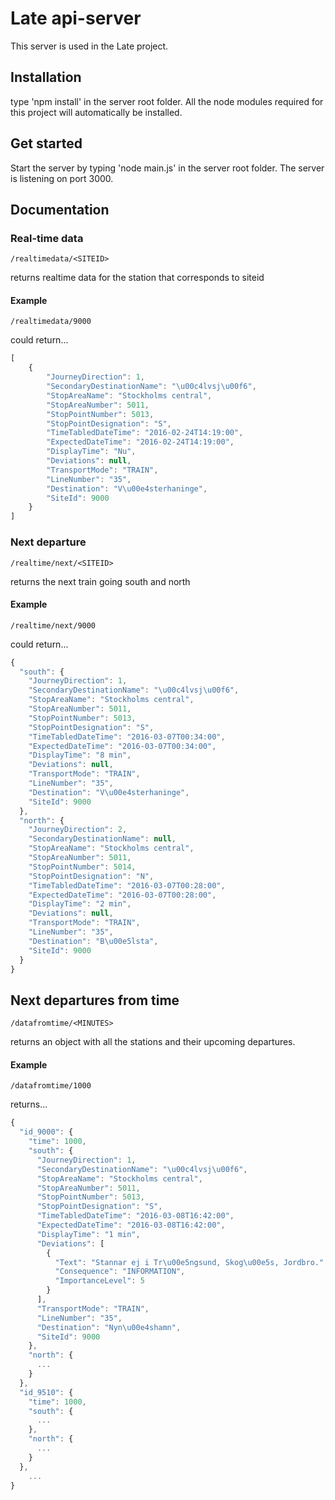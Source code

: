 # Late api-server

This server is used in the Late project.

## Installation

type 'npm install' in the server root folder. All the node modules required for this project will automatically be installed.

## Get started
Start the server by typing 'node main.js' in the server root folder. The server is listening on port 3000.

## Documentation

### Real-time data

```
/realtimedata/<SITEID>
```
returns realtime data for the station that corresponds to siteid

#### Example

```
/realtimedata/9000
```
could return...

```javascript
[
	{
		"JourneyDirection": 1,
		"SecondaryDestinationName": "\u00c4lvsj\u00f6",
		"StopAreaName": "Stockholms central",
		"StopAreaNumber": 5011,
		"StopPointNumber": 5013,
		"StopPointDesignation": "S",
		"TimeTabledDateTime": "2016-02-24T14:19:00",
		"ExpectedDateTime": "2016-02-24T14:19:00",
		"DisplayTime": "Nu",
		"Deviations": null,
		"TransportMode": "TRAIN",
		"LineNumber": "35",
		"Destination": "V\u00e4sterhaninge",
		"SiteId": 9000
	}
]
```

### Next departure

```
/realtime/next/<SITEID>
```

returns the next train going south and north

#### Example

```
/realtime/next/9000
```
could return...

```javascript
{
  "south": {
    "JourneyDirection": 1,
    "SecondaryDestinationName": "\u00c4lvsj\u00f6",
    "StopAreaName": "Stockholms central",
    "StopAreaNumber": 5011,
    "StopPointNumber": 5013,
    "StopPointDesignation": "S",
    "TimeTabledDateTime": "2016-03-07T00:34:00",
    "ExpectedDateTime": "2016-03-07T00:34:00",
    "DisplayTime": "8 min",
    "Deviations": null,
    "TransportMode": "TRAIN",
    "LineNumber": "35",
    "Destination": "V\u00e4sterhaninge",
    "SiteId": 9000
  },
  "north": {
    "JourneyDirection": 2,
    "SecondaryDestinationName": null,
    "StopAreaName": "Stockholms central",
    "StopAreaNumber": 5011,
    "StopPointNumber": 5014,
    "StopPointDesignation": "N",
    "TimeTabledDateTime": "2016-03-07T00:28:00",
    "ExpectedDateTime": "2016-03-07T00:28:00",
    "DisplayTime": "2 min",
    "Deviations": null,
    "TransportMode": "TRAIN",
    "LineNumber": "35",
    "Destination": "B\u00e5lsta",
    "SiteId": 9000
  }
}
```

## Next departures from time

```
/datafromtime/<MINUTES>
```
returns an object with all the stations and their upcoming departures.

#### Example

```
/datafromtime/1000
```

returns...

```javascript
{
  "id_9000": {
    "time": 1000,
    "south": {
      "JourneyDirection": 1,
      "SecondaryDestinationName": "\u00c4lvsj\u00f6",
      "StopAreaName": "Stockholms central",
      "StopAreaNumber": 5011,
      "StopPointNumber": 5013,
      "StopPointDesignation": "S",
      "TimeTabledDateTime": "2016-03-08T16:42:00",
      "ExpectedDateTime": "2016-03-08T16:42:00",
      "DisplayTime": "1 min",
      "Deviations": [
        {
          "Text": "Stannar ej i Tr\u00e5ngsund, Skog\u00e5s, Jordbro.",
          "Consequence": "INFORMATION",
          "ImportanceLevel": 5
        }
      ],
      "TransportMode": "TRAIN",
      "LineNumber": "35",
      "Destination": "Nyn\u00e4shamn",
      "SiteId": 9000
    },
    "north": {
      ...
    }
  },
  "id_9510": {
    "time": 1000,
    "south": {
      ...
    },
    "north": {
      ...
    }
  },
	...
}
```
